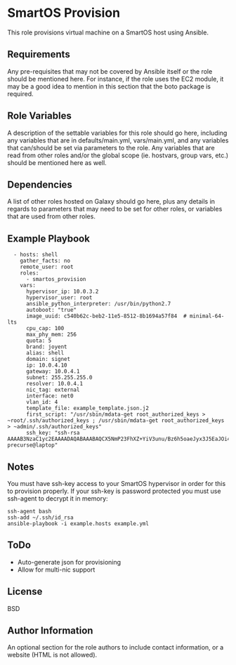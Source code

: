 SmartOS Provision
=========

This role provisions virtual machine on a SmartOS host using Ansible.

Requirements
------------

Any pre-requisites that may not be covered by Ansible itself or the role should be mentioned here. For instance, if the role uses the EC2 module, it may be a good idea to mention in this section that the boto package is required.

Role Variables
--------------

A description of the settable variables for this role should go here, including any variables that are in defaults/main.yml, vars/main.yml, and any variables that can/should be set via parameters to the role. Any variables that are read from other roles and/or the global scope (ie. hostvars, group vars, etc.) should be mentioned here as well.

Dependencies
------------

A list of other roles hosted on Galaxy should go here, plus any details in regards to parameters that may need to be set for other roles, or variables that are used from other roles.

Example Playbook
----------------
```
  - hosts: shell
    gather_facts: no
    remote_user: root
    roles:
      - smartos_provision
    vars:
      hypervisor_ip: 10.0.3.2
      hypervisor_user: root
      ansible_python_interpreter: /usr/bin/python2.7
      autoboot: "true"
      image_uuid: c540b62c-beb2-11e5-8512-8b1694a57f84  # minimal-64-lts
      cpu_cap: 100
      max_phy_mem: 256
      quota: 5
      brand: joyent
      alias: shell 
      domain: signet
      ip: 10.0.4.10
      gateway: 10.0.4.1
      subnet: 255.255.255.0
      resolver: 10.0.4.1
      nic_tag: external
      interface: net0
      vlan_id: 4
      template_file: example_template.json.j2
      first_script: "/usr/sbin/mdata-get root_authorized_keys > ~root/.ssh/authorized_keys ; /usr/sbin/mdata-get root_authorized_keys > ~admin/.ssh/authorized_keys"
      ssh_key: "ssh-rsa AAAAB3NzaC1yc2EAAAADAQABAAABAQCX5NmP23FhXZ+YiV3unu/Bz6h5oaeJyx3J5EaJOi4de0im3MV1aXZlpYnF0MfpmRxYl2S2pUEJXjW/toA48A+zYjHI7xReKZ9MpCsDBlW4Vfl6EjaoZqN3Hc4P5wK/BiMkSIgURFRJukus1ajRvV+YZiAaRyTwgkhmF20ZdOOIAPiugaoEYg+6iQ5CJZURw1VLJ+UViCC7cBcC4AOjKcbEaLf9RzjISzAs78fN7G60+P5fyAsIinDhKC2VJE/AkxjFtQAdBlt3HNhWnLfd2jmClRNA24Ob/gL3i3OWecWdEsERSypDiOFZI/sRHDKih1mkESbiZiHHMiZRCO34Fqpx precurse@laptop"
```

Notes
-----

You must have ssh-key access to your SmartOS hypervisor in order for this to provision properly.
If your ssh-key is password protected you must use ssh-agent to decrypt it in memory:

```
ssh-agent bash
ssh-add ~/.ssh/id_rsa
ansible-playbook -i example.hosts example.yml
```

ToDo
----

- Auto-generate json for provisioning
- Allow for multi-nic support

License
-------

BSD

Author Information
------------------

An optional section for the role authors to include contact information, or a website (HTML is not allowed).
